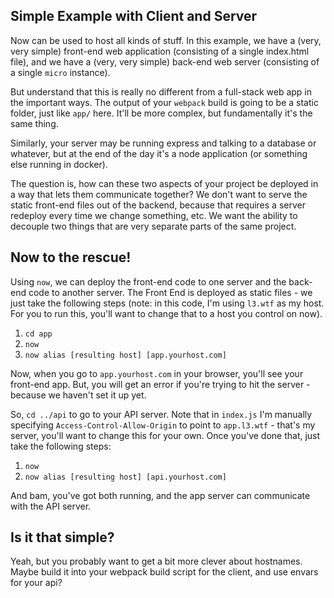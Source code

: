 ## Simple Example with Client and Server
Now can be used to host all kinds of stuff. In this example, we have a (very, very simple) front-end web application (consisting of a single index.html file), and we have a (very, very simple) back-end web server (consisting of a single `micro` instance).

But understand that this is really no different from a full-stack web app in the important ways. The output of your `webpack` build is going to be a static folder, just like `app/` here. It'll be more complex, but fundamentally it's the same thing.

Similarly, your server may be running express and talking to a database or whatever, but at the end of the day it's a node application (or something else running in docker).

The question is, how can these two aspects of your project be deployed in a way that lets them communicate together? We don't want to serve the static front-end files out of the backend, because that requires a server redeploy every time we change something, etc. We want the ability to decouple two things that are very separate parts of the same project.

## Now to the rescue!
Using `now`, we can deploy the front-end code to one server and the back-end code to another server. The Front End is deployed as static files - we just take the following steps (note: in this code, I'm using `l3.wtf` as my host. For you to run this, you'll want to change that to a host you control on now).

  1. `cd app`
  2. `now`
  3. `now alias [resulting host] [app.yourhost.com]`

Now, when you go to `app.yourhost.com` in your browser, you'll see your front-end app. But, you will get an error if you're trying to hit the server - because we haven't set it up yet.

So, `cd ../api` to go to your API server. Note that in `index.js` I'm manually specifying `Access-Control-Allow-Origin` to point to `app.l3.wtf` - that's my server, you'll want to change this for your own. Once you've done that, just take the following steps:

  1. `now`
  2. `now alias [resulting host] [api.yourhost.com]`

And bam, you've got both running, and the app server can communicate with the API server.

## Is it that simple?
Yeah, but you probably want to get a bit more clever about hostnames. Maybe build it into your webpack build script for the client, and use envars for your api?